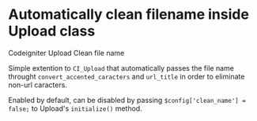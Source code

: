 Automatically clean filename inside Upload class
=======================

Codeigniter Upload Clean file name

Simple extention to `CI_Upload` that automatically passes the file name throught
`convert_accented_caracters` and `url_title` in order to eliminate non-url caracters.

Enabled by default, can be disabled by passing `$config['clean_name'] = false;` to Upload's `initialize()` method.

